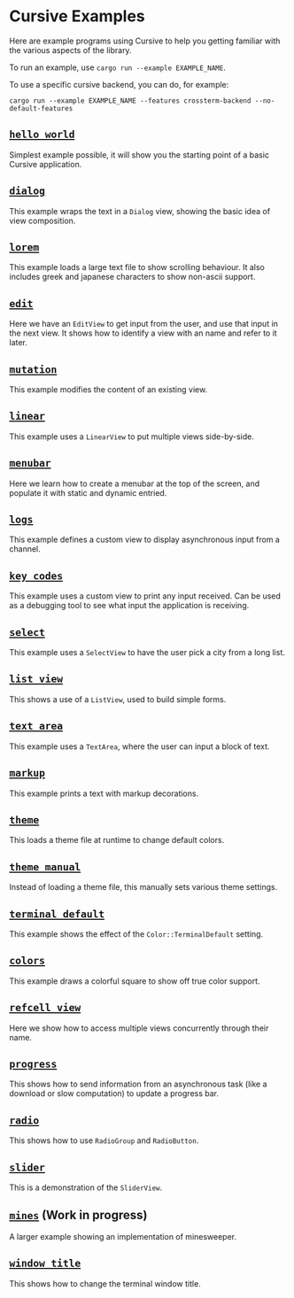 # Cursive Examples

Here are example programs using Cursive to help you getting familiar with the
various aspects of the library.

To run an example, use `cargo run --example EXAMPLE_NAME`.

To use a specific cursive backend, you can do, for example:

```
cargo run --example EXAMPLE_NAME --features crossterm-backend --no-default-features 
```

## [`hello_world`](./hello_world.rs)

Simplest example possible, it will show you the starting point of a basic
Cursive application.

## [`dialog`](./dialog.rs)

This example wraps the text in a `Dialog` view, showing the basic idea of view
composition.

## [`lorem`](./lorem.rs)

This example loads a large text file to show scrolling behaviour. It also
includes greek and japanese characters to show non-ascii support.

## [`edit`](./edit.rs)

Here we have an `EditView` to get input from the user, and use that input in
the next view. It shows how to identify a view with an name and refer to it
later.

## [`mutation`](./mutation.rs)

This example modifies the content of an existing view.

## [`linear`](./linear.rs)

This example uses a `LinearView` to put multiple views side-by-side.

## [`menubar`](./menubar.rs)

Here we learn how to create a menubar at the top of the screen, and populate
it with static and dynamic entried.

## [`logs`](./logs.rs)

This example defines a custom view to display asynchronous input from a
channel.

## [`key_codes`](./key_codes.rs)

This example uses a custom view to print any input received. Can be used as a
debugging tool to see what input the application is receiving.

## [`select`](./select.rs)

This example uses a `SelectView` to have the user pick a city from a long list.

## [`list_view`](./list_view.rs)

This shows a use of a `ListView`, used to build simple forms.

## [`text_area`](./text_area.rs)

This example uses a `TextArea`, where the user can input a block of text.

## [`markup`](./markup.rs)

This example prints a text with markup decorations.

## [`theme`](./theme.rs)

This loads a theme file at runtime to change default colors.

## [`theme_manual`](./theme_manual.rs)

Instead of loading a theme file, this manually sets various theme settings.

## [`terminal_default`](./terminal_default.rs)

This example shows the effect of the `Color::TerminalDefault` setting.

## [`colors`](./colors.rs)

This example draws a colorful square to show off true color support.

## [`refcell_view`](./refcell_view.rs)

Here we show how to access multiple views concurrently through their name.

## [`progress`](./progress.rs)

This shows how to send information from an asynchronous task (like a download
or slow computation) to update a progress bar.

## [`radio`](./radio.rs)

This shows how to use `RadioGroup` and `RadioButton`.

## [`slider`](./slider.rs)

This is a demonstration of the `SliderView`.

## [`mines`](./mines) (**Work in progress**)

A larger example showing an implementation of minesweeper.

## [`window_title`](./window_title.rs)

This shows how to change the terminal window title.

